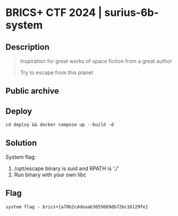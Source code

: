 # BRICS+ CTF 2024 | surius-6b-system

## Description

> Inspiration for great works of space fiction from a great author
> 
> Try to escape from this planet
>

## Public archive


## Deploy

```
cd deploy && docker compose up --build -d
```

## Solution

System flag:
1. /opt/escape binary is suid and RPATH is './'
2. Run binary with your own libc

## Flag

```
system flag - brics+{a70b2cddeaab3655669db72bc16129fe}
```